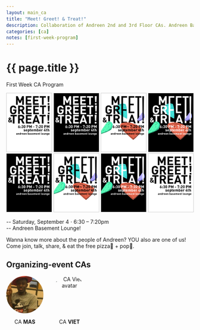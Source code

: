 ```yaml
---
layout: main_ca
title: "Meet! Greet! & Treat!"
description: Collaboration of Andreen 2nd and 3rd Floor CAs. Andreen Basement Lounge! Wanna know more about the people of Andreen? YOU also are one of us! Come join, talk, share, & eat the free pizza + pop.
categories: [ca]
notes: [first-week-program]
---
```


# {{ page.title }}

First Week CA Program

<style>
    .poster-gallery img {
            position: relative;
            object-fit: cover;
            max-height: 1000px;
            width: 24%;
            border: 1px solid #ccc;
    }
</style>
<div class="poster-gallery">
    <img src="/img/firstprogram/poster1.png" alt="poster1"/>
    <img src="/img/firstprogram/poster3.png" alt="poster3"/>
    <img src="/img/firstprogram/poster2.png" alt="poster2"/>
    <img src="/img/firstprogram/poster4.png" alt="poster4"/>
    <img src="/img/firstprogram/poster3.png" alt="poster2"/>
    <img src="/img/firstprogram/poster2.png" alt="poster1"/>
    <img src="/img/firstprogram/poster4.png" alt="poster4"/>
    <img src="/img/firstprogram/poster1.png" alt="poster3"/>
</div>

-- Saturday, September 4 ⋅ 6:30 – 7:20pm <br>
-- Andreen Basement Lounge!

Wanna know more about the people of Andreen? YOU also are one of us! <br>
Come join, talk, share, & eat the free pizza🍕 + pop🥤.

<style>
    .ca-profiles {
        display: flex;
        gap: 20px;
    }
    .frame-img {
        display: flex;
        flex-direction: column;
        text-align: center;
    }
    .frame-img img {
        margin: auto;
        object-fit: cover;
        width: 100px;
        height: 100px;
        border: solid var(--footercolor) 2px;
        border-radius: 50%;
    }


</style>

## Organizing-event CAs

<div class="ca-profiles">
    <div class="frame-img">
        <img src="/assets/img/ca/mas.jpg" alt="CA Mas avatar" />
        <p>CA <strong>MAS</strong></p>
    </div>
    <div class="frame-img">
        <img src="/assets/img/ca/viet.jpeg" alt="CA Viet avatar" />
        <p>CA <strong>VIET</strong></p>
    </div>
</div>
